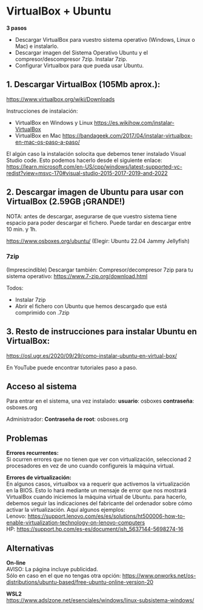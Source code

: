 # VirtualBox + Ubuntu

**3 pasos**  
- Descargar VirtualBox para vuestro sistema operativo (Windows, Linux o Mac) e instalarlo.  
- Descargar imagen del Sistema Operativo Ubuntu y el compresor/descompresor 7zip. Instalar 7zip.  
- Configurar Virtualbox para que pueda usar Ubuntu.  

## 1. Descargar VirtualBox (105Mb aprox.):
https://www.virtualbox.org/wiki/Downloads

Instrucciones de instalación:  
- VirtualBox en Windows y Linux https://es.wikihow.com/instalar-VirtualBox  
- VirtualBox en Mac https://bandageek.com/2017/04/instalar-virtualbox-en-mac-os-paso-a-paso/  

El algún caso la instalación solocita que debemos tener instalado Visual Studio code. Esto podemos hacerlo desde el siguiente enlace:
https://learn.microsoft.com/en-US/cpp/windows/latest-supported-vc-redist?view=msvc-170#visual-studio-2015-2017-2019-and-2022

## 2. Descargar imagen de Ubuntu para usar con VirtualBox (2.59GB ¡GRANDE!) 

NOTA: antes de descargar, asegurarse de que vuestro sistema tiene espacio para poder descargar el fichero. Puede tardar en descargar entre 10 min. y 1h.

https://www.osboxes.org/ubuntu/
(Elegir: Ubuntu 22.04 Jammy Jellyfish)

### 7zip
(Imprescindible) Descargar también:
Compresor/decompresor 7zip para tu sistema operativo:
https://www.7-zip.org/download.html

Todos:
- Instalar 7zip
- Abrir el fichero con Ubuntu que hemos descargado que está comprimido con .7zip

## 3. Resto de instrucciones para instalar Ubuntu en VirtualBox:

https://osl.ugr.es/2020/09/29/como-instalar-ubuntu-en-virtual-box/

En YouTube puede encontrar tutoriales paso a paso.

## Acceso al sistema

Para entrar en el sistema, una vez instalado:
**usuario**: osboxes
**contraseña**: osboxes.org

Administrador:
**Contraseña de root**: osboxes.org

## **Problemas**

**Errores recurrentes:**  
Si ocurren errores que no tienen que ver con virtualización, seleccionad 2 procesadores en vez de uno cuando configureis la máquina virtual.

**Errores de virtualización:**  
En algunos casos, virtualbox va a requerir que activemos la virtualización en la BIOS. Esto lo hará mediante un mensaje de error que nos mostrará VirtualBox cuando iniciemos la máquina virtual de Ubuntu. para hacerlo, debemos seguir las indicaciones del fabricante del ordenador sobre cómo activar la virtualización. Aquí algunos ejemplos:  
Lenovo: https://support.lenovo.com/es/es/solutions/ht500006-how-to-enable-virtualization-technology-on-lenovo-computers  
HP: https://support.hp.com/es-es/document/ish_5637144-5698274-16  

## **Alternativas**

**On-line**  
AVISO: La página incluye publicidad.  
Sólo en caso en el que no tengas otra opción:
https://www.onworks.net/os-distributions/ubuntu-based/free-ubuntu-online-version-20

**WSL2**  
https://www.adslzone.net/esenciales/windows/linux-subsistema-windows/